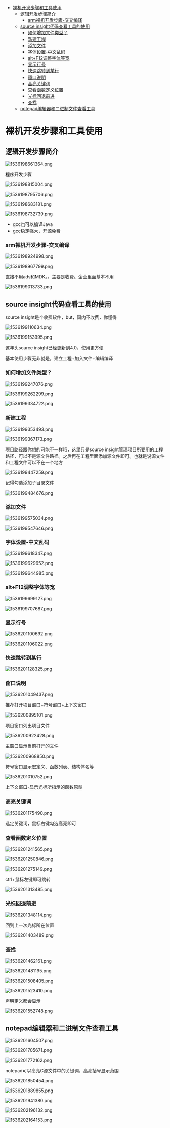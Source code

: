 <!-- TOC depthFrom:1 depthTo:6 withLinks:1 updateOnSave:1 orderedList:0 -->

- [裸机开发步骤和工具使用](#裸机开发步骤和工具使用)
	- [逻辑开发步骤简介](#逻辑开发步骤简介)
		- [arm裸机开发步骤-交叉编译](#arm裸机开发步骤-交叉编译)
	- [source insight代码查看工具的使用](#source-insight代码查看工具的使用)
		- [如何增加文件类型？](#如何增加文件类型)
		- [新建工程](#新建工程)
		- [添加文件](#添加文件)
		- [字体设置-中文乱码](#字体设置-中文乱码)
		- [alt+F12调整字体等宽](#altf12调整字体等宽)
		- [显示行号](#显示行号)
		- [快速跳转到某行](#快速跳转到某行)
		- [窗口说明](#窗口说明)
		- [高亮关键词](#高亮关键词)
		- [查看函数定义位置](#查看函数定义位置)
		- [光标回退前进](#光标回退前进)
		- [查找](#查找)
	- [notepad编辑器和二进制文件查看工具](#notepad编辑器和二进制文件查看工具)

<!-- /TOC -->
# 裸机开发步骤和工具使用

## 逻辑开发步骤简介

![1536198661364.png](image/1536198661364.png)

程序开发步骤

![1536198815004.png](image/1536198815004.png)

![1536198795706.png](image/1536198795706.png)

![1536198683181.png](image/1536198683181.png)

![1536198732739.png](image/1536198732739.png)

* gcc也可以编译Java
* gcc稳定强大，开源免费

### arm裸机开发步骤-交叉编译

![1536198924998.png](image/1536198924998.png)

![1536198967799.png](image/1536198967799.png)

直接不用ads和MDK。。主要是收费。企业里面基本不用

![1536199013733.png](image/1536199013733.png)

## source insight代码查看工具的使用

source insight是个收费软件，but，国内不收费，你懂得

![1536199110634.png](image/1536199110634.png)

![1536199153995.png](image/1536199153995.png)

这年头source insight已经更新到4.0，使用更方便

基本使用步骤无非就是，建立工程+加入文件+编辑编译

### 如何增加文件类型？

![1536199247076.png](image/1536199247076.png)

![1536199262299.png](image/1536199262299.png)

![1536199334722.png](image/1536199334722.png)

### 新建工程

![1536199353493.png](image/1536199353493.png)

![1536199367173.png](image/1536199367173.png)

项目路径跟你想的可能不一样哦，这里只是source insight管理项目所要用的工程路径，可以不是源文件路径。之后再在工程里面添加源文件即可。也就是说源文件和工程文件可以不在一个地方

![1536199447259.png](image/1536199447259.png)

记得勾选添加子目录文件

![1536199484676.png](image/1536199484676.png)

### 添加文件

![1536199575034.png](image/1536199575034.png)

![1536199547646.png](image/1536199547646.png)

### 字体设置-中文乱码

![1536199618347.png](image/1536199618347.png)

![1536199629652.png](image/1536199629652.png)

![1536199644985.png](image/1536199644985.png)

### alt+F12调整字体等宽

![1536199699127.png](image/1536199699127.png)

![1536199707687.png](image/1536199707687.png)

### 显示行号

![1536201100692.png](image/1536201100692.png)

![1536201106022.png](image/1536201106022.png)

### 快速跳转到某行

![1536201128325.png](image/1536201128325.png)


### 窗口说明

![1536201049437.png](image/1536201049437.png)

推荐打开项目窗口+符号窗口+上下文窗口

![1536200895101.png](image/1536200895101.png)

项目窗口列出项目文件

![1536200922428.png](image/1536200922428.png)


主窗口显示当前打开的文件

![1536200968850.png](image/1536200968850.png)


符号窗口显示宏定义、函数列表、结构体名等


![1536201010752.png](image/1536201010752.png)


上下文窗口-显示光标所指示的函数原型

### 高亮关键词

![1536201175490.png](image/1536201175490.png)

选定关键词，鼠标右键勾选高亮即可

### 查看函数定义位置

![1536201241565.png](image/1536201241565.png)

![1536201250846.png](image/1536201250846.png)

![1536201275149.png](image/1536201275149.png)

ctrl+鼠标左键即可跳转

![1536201313485.png](image/1536201313485.png)

### 光标回退前进

![1536201348114.png](image/1536201348114.png)

回到上一次光标所在位置

![1536201403489.png](image/1536201403489.png)

### 查找

![1536201462161.png](image/1536201462161.png)

![1536201481195.png](image/1536201481195.png)

![1536201508405.png](image/1536201508405.png)

![1536201523410.png](image/1536201523410.png)

声明定义都会显示

![1536201552748.png](image/1536201552748.png)

## notepad编辑器和二进制文件查看工具


![1536201604507.png](image/1536201604507.png)


![1536201705671.png](image/1536201705671.png)


![1536201772162.png](image/1536201772162.png)

notepad可以高亮C源文件中的关键词，高亮括号显示范围

![1536201850454.png](image/1536201850454.png)

![1536201889855.png](image/1536201889855.png)

![1536201941380.png](image/1536201941380.png)

![1536202196132.png](image/1536202196132.png)

![1536202164153.png](image/1536202164153.png)
